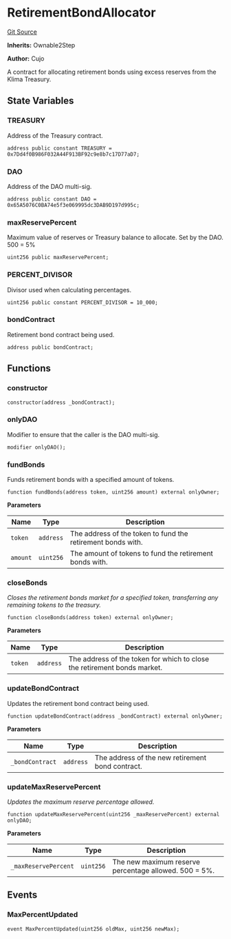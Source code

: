 # RetirementBondAllocator
[Git Source](https://github.com/KlimaDAO/klimadao-solidity/blob/704b462e69030cb9a43680057bee91d745d579ba/src/protocol/allocators/RetirementBondAllocator.sol)

**Inherits:**
Ownable2Step

**Author:**
Cujo

A contract for allocating retirement bonds using excess reserves from the Klima Treasury.


## State Variables
### TREASURY
Address of the Treasury contract.


```solidity
address public constant TREASURY = 0x7Dd4f0B986F032A44F913BF92c9e8b7c17D77aD7;
```


### DAO
Address of the DAO multi-sig.


```solidity
address public constant DAO = 0x65A5076C0BA74e5f3e069995dc3DAB9D197d995c;
```


### maxReservePercent
Maximum value of reserves or Treasury balance to allocate. Set by the DAO. 500 = 5%


```solidity
uint256 public maxReservePercent;
```


### PERCENT_DIVISOR
Divisor used when calculating percentages.


```solidity
uint256 public constant PERCENT_DIVISOR = 10_000;
```


### bondContract
Retirement bond contract being used.


```solidity
address public bondContract;
```


## Functions
### constructor


```solidity
constructor(address _bondContract);
```

### onlyDAO

Modifier to ensure that the caller is the DAO multi-sig.


```solidity
modifier onlyDAO();
```

### fundBonds

Funds retirement bonds with a specified amount of tokens.


```solidity
function fundBonds(address token, uint256 amount) external onlyOwner;
```
**Parameters**

|Name|Type|Description|
|----|----|-----------|
|`token`|`address`|The address of the token to fund the retirement bonds with.|
|`amount`|`uint256`|The amount of tokens to fund the retirement bonds with.|


### closeBonds

*Closes the retirement bonds market for a specified token, transferring any remaining tokens to the treasury.*


```solidity
function closeBonds(address token) external onlyOwner;
```
**Parameters**

|Name|Type|Description|
|----|----|-----------|
|`token`|`address`|The address of the token for which to close the retirement bonds market.|


### updateBondContract

Updates the retirement bond contract being used.


```solidity
function updateBondContract(address _bondContract) external onlyOwner;
```
**Parameters**

|Name|Type|Description|
|----|----|-----------|
|`_bondContract`|`address`|The address of the new retirement bond contract.|


### updateMaxReservePercent

*Updates the maximum reserve percentage allowed.*


```solidity
function updateMaxReservePercent(uint256 _maxReservePercent) external onlyDAO;
```
**Parameters**

|Name|Type|Description|
|----|----|-----------|
|`_maxReservePercent`|`uint256`|The new maximum reserve percentage allowed. 500 = 5%.|


## Events
### MaxPercentUpdated

```solidity
event MaxPercentUpdated(uint256 oldMax, uint256 newMax);
```

